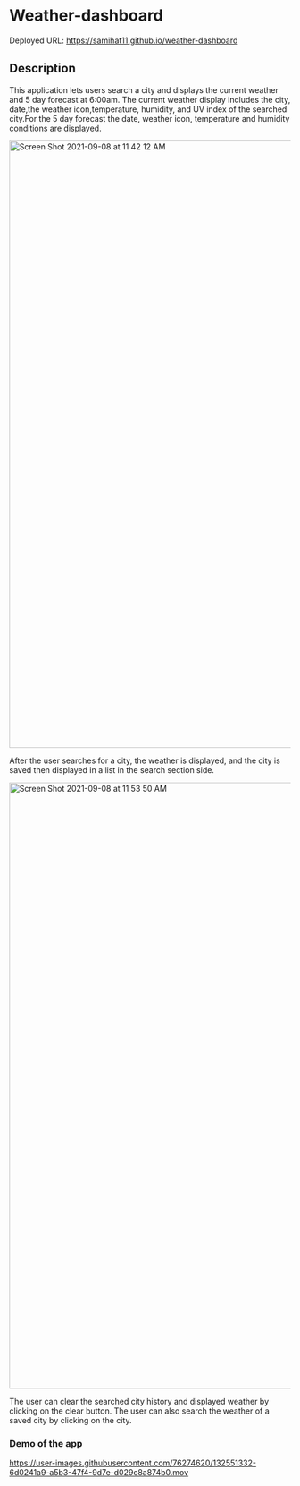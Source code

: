 # Weather-dashboard

Deployed URL: https://samihat11.github.io/weather-dashboard

## Description

This application lets users search a city and displays the current weather and 5 day forecast at 6:00am. The current weather display includes the city, date,the weather icon,temperature, humidity, and UV index of the searched city.For the 5 day forecast the date, weather icon, temperature and humidity conditions are displayed.

<img width="1086" alt="Screen Shot 2021-09-08 at 11 42 12 AM" src="https://user-images.githubusercontent.com/76274620/132546067-30b91200-a550-49fd-8e7f-dff20db22a8a.png">

After the user searches for a city, the weather is displayed, and the city is saved then displayed in a list in the search section side.

<img width="1084" alt="Screen Shot 2021-09-08 at 11 53 50 AM" src="https://user-images.githubusercontent.com/76274620/132546325-40b24598-2bbe-469f-9872-ba4831e172e7.png">

The user can clear the searched city history and displayed weather by clicking on the clear button.
The user can also search the weather of a saved city by clicking on the city.

### Demo of the app

https://user-images.githubusercontent.com/76274620/132551332-6d0241a9-a5b3-47f4-9d7e-d029c8a874b0.mov
